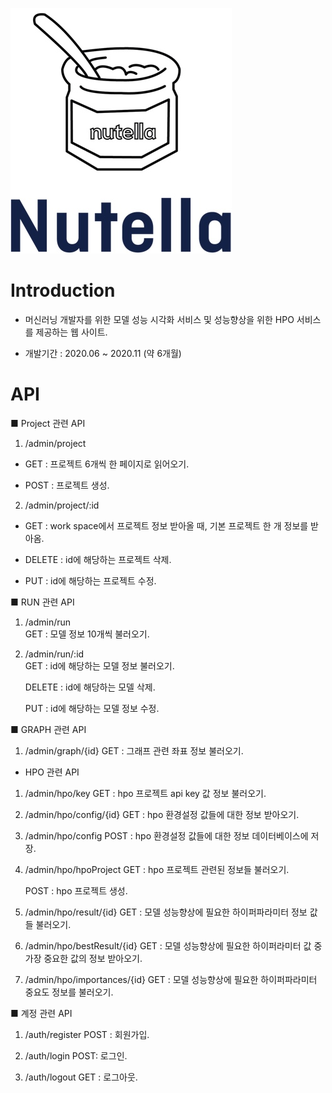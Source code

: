 ![좌표](./logo.png)

# Introduction

- 머신러닝 개발자를 위한 모델 성능 시각화 서비스 및 성능향상을 위한 HPO 서비스를 제공하는 웹 사이트.

- 개발기간 : 2020.06 ~ 2020.11 (약 6개월)

# API

■ Project 관련 API

1. /admin/project

- GET : 프로젝트 6개씩 한 페이지로 읽어오기.

- POST : 프로젝트 생성.

2. /admin/project/:id

- GET : work space에서 프로젝트 정보 받아올 때, 기본 프로젝트 한 개 정보를 받아옴.

- DELETE : id에 해당하는 프로젝트 삭제.

- PUT : id에 해당하는 프로젝트 수정.

■ RUN 관련 API

1. /admin/run  
   GET : 모델 정보 10개씩 불러오기.

2. /admin/run/:id  
   GET : id에 해당하는 모델 정보 불러오기.

   DELETE : id에 해당하는 모델 삭제.

   PUT : id에 해당하는 모델 정보 수정.

■ GRAPH 관련 API

1. /admin/graph/{id}
   GET : 그래프 관련 좌표 정보 불러오기.

- HPO 관련 API

1. /admin/hpo/key
   GET : hpo 프로젝트 api key 값 정보 불러오기.

2. /admin/hpo/config/{id}
   GET : hpo 환경설정 값들에 대한 정보 받아오기.

3. /admin/hpo/config
   POST : hpo 환경설정 값들에 대한 정보 데이터베이스에 저장.

4. /admin/hpo/hpoProject
   GET : hpo 프로젝트 관련된 정보들 불러오기.

   POST : hpo 프로젝트 생성.

5. /admin/hpo/result/{id}
   GET : 모델 성능향상에 필요한 하이퍼파라미터 정보 값들 불러오기.

6. /admin/hpo/bestResult/{id}
   GET : 모델 성능향상에 필요한 하이퍼라미터 값 중 가장 중요한 값의 정보 받아오기.

7. /admin/hpo/importances/{id}
   GET : 모델 성능향상에 필요한 하이퍼파라미터 중요도 정보를 불러오기.

■ 계정 관련 API

1. /auth/register
   POST : 회원가입.

2. /auth/login
   POST: 로그인.

3. /auth/logout
   GET : 로그아웃.
